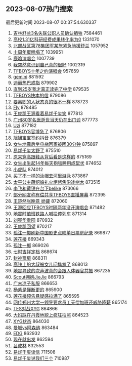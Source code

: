## 2023-08-07热门搜索 
最后更新时间 2023-08-07 00:37:54.630337 
1. [吉林舒兰3名失联公职人员确认牺牲](https://s.weibo.com/weibo?q=%23%E5%90%89%E6%9E%97%E8%88%92%E5%85%B03%E5%90%8D%E5%A4%B1%E8%81%94%E5%85%AC%E8%81%8C%E4%BA%BA%E5%91%98%E7%A1%AE%E8%AE%A4%E7%89%BA%E7%89%B2%23&t=31&band_rank=1&Refer=top) 7584461
1. [高校1.31亿科研经费成果转化率为0](https://s.weibo.com/weibo?q=%23%E9%AB%98%E6%A0%A11.31%E4%BA%BF%E7%A7%91%E7%A0%94%E7%BB%8F%E8%B4%B9%E6%88%90%E6%9E%9C%E8%BD%AC%E5%8C%96%E7%8E%87%E4%B8%BA0%23&t=31&band_rank=2&Refer=top) 1331070
1. [北部战区第78集团军某旅紧急驰援舒兰](https://s.weibo.com/weibo?q=%23%E5%8C%97%E9%83%A8%E6%88%98%E5%8C%BA%E7%AC%AC78%E9%9B%86%E5%9B%A2%E5%86%9B%E6%9F%90%E6%97%85%E7%B4%A7%E6%80%A5%E9%A9%B0%E6%8F%B4%E8%88%92%E5%85%B0%23&t=31&band_rank=3&Refer=top) 1057952
1. [十周年蛋糕塌了](https://s.weibo.com/weibo?q=%23%E5%8D%81%E5%91%A8%E5%B9%B4%E8%9B%8B%E7%B3%95%E5%A1%8C%E4%BA%86%23&t=31&band_rank=4&Refer=top) 1039951
1. [鹿晗演唱会](https://s.weibo.com/weibo?q=%E9%B9%BF%E6%99%97%E6%BC%94%E5%94%B1%E4%BC%9A&t=31&band_rank=5&Refer=top) 1007739
1. [我突然意识到自己真的很好](https://s.weibo.com/weibo?q=%E6%88%91%E7%AA%81%E7%84%B6%E6%84%8F%E8%AF%86%E5%88%B0%E8%87%AA%E5%B7%B1%E7%9C%9F%E7%9A%84%E5%BE%88%E5%A5%BD&t=31&band_rank=6&Refer=top) 1002319
1. [TFBOYS十年之约演唱会](https://s.weibo.com/weibo?q=%23TFBOYS%E5%8D%81%E5%B9%B4%E4%B9%8B%E7%BA%A6%E6%BC%94%E5%94%B1%E4%BC%9A%23&t=31&band_rank=7&Refer=top) 957659
1. [gemini](https://s.weibo.com/weibo?q=gemini&t=31&band_rank=8&Refer=top) 881592
1. [迪丽热巴戒指](https://s.weibo.com/weibo?q=%23%E8%BF%AA%E4%B8%BD%E7%83%AD%E5%B7%B4%E6%88%92%E6%8C%87%23&t=31&band_rank=9&Refer=top) 879902
1. [直到25岁我才真正读完了中学](https://s.weibo.com/weibo?q=%23%E7%9B%B4%E5%88%B025%E5%B2%81%E6%88%91%E6%89%8D%E7%9C%9F%E6%AD%A3%E8%AF%BB%E5%AE%8C%E4%BA%86%E4%B8%AD%E5%AD%A6%23&t=31&band_rank=10&Refer=top) 879535
1. [TFBOYS快本的信](https://s.weibo.com/weibo?q=%23TFBOYS%E5%BF%AB%E6%9C%AC%E7%9A%84%E4%BF%A1%23&t=31&band_rank=11&Refer=top) 879086
1. [要离职的人状态真的很不一样](https://s.weibo.com/weibo?q=%E8%A6%81%E7%A6%BB%E8%81%8C%E7%9A%84%E4%BA%BA%E7%8A%B6%E6%80%81%E7%9C%9F%E7%9A%84%E5%BE%88%E4%B8%8D%E4%B8%80%E6%A0%B7&t=31&band_rank=12&Refer=top) 878723
1. [Fly](https://s.weibo.com/weibo?q=Fly&t=31&band_rank=13&Refer=top) 878485
1. [王俊凯王源看着易烊千玺笑](https://s.weibo.com/weibo?q=%23%E7%8E%8B%E4%BF%8A%E5%87%AF%E7%8E%8B%E6%BA%90%E7%9C%8B%E7%9D%80%E6%98%93%E7%83%8A%E5%8D%83%E7%8E%BA%E7%AC%91%23&t=31&band_rank=17&Refer=top) 877813
1. [广州80岁名医逝世当天仍在出门诊](https://s.weibo.com/weibo?q=%23%E5%B9%BF%E5%B7%9E80%E5%B2%81%E5%90%8D%E5%8C%BB%E9%80%9D%E4%B8%96%E5%BD%93%E5%A4%A9%E4%BB%8D%E5%9C%A8%E5%87%BA%E9%97%A8%E8%AF%8A%23&t=31&band_rank=15&Refer=top) 877773
1. [Uzi](https://s.weibo.com/weibo?q=Uzi&t=31&band_rank=16&Refer=top) 877182
1. [TFBOYS官博急了](https://s.weibo.com/weibo?q=%23TFBOYS%E5%AE%98%E5%8D%9A%E6%80%A5%E4%BA%86%23&t=31&band_rank=14&Refer=top) 876806
1. [旭旭宝宝签约抖音](https://s.weibo.com/weibo?q=%23%E6%97%AD%E6%97%AD%E5%AE%9D%E5%AE%9D%E7%AD%BE%E7%BA%A6%E6%8A%96%E9%9F%B3%23&t=31&band_rank=25&Refer=top) 876379
1. [女生地震后坐电梯回家被困30分钟](https://s.weibo.com/weibo?q=%23%E5%A5%B3%E7%94%9F%E5%9C%B0%E9%9C%87%E5%90%8E%E5%9D%90%E7%94%B5%E6%A2%AF%E5%9B%9E%E5%AE%B6%E8%A2%AB%E5%9B%B030%E5%88%86%E9%92%9F%23&t=31&band_rank=18&Refer=top) 875897
1. [易烊千玺太野了](https://s.weibo.com/weibo?q=%23%E6%98%93%E7%83%8A%E5%8D%83%E7%8E%BA%E5%A4%AA%E9%87%8E%E4%BA%86%23&t=31&band_rank=32&Refer=top) 875510
1. [原来穿高跟鞋从背后看是这样的](https://s.weibo.com/weibo?q=%23%E5%8E%9F%E6%9D%A5%E7%A9%BF%E9%AB%98%E8%B7%9F%E9%9E%8B%E4%BB%8E%E8%83%8C%E5%90%8E%E7%9C%8B%E6%98%AF%E8%BF%99%E6%A0%B7%E7%9A%84%23&t=31&band_rank=22&Refer=top) 875169
1. [女生出生起14年每天抱毯睡用成絮状](https://s.weibo.com/weibo?q=%23%E5%A5%B3%E7%94%9F%E5%87%BA%E7%94%9F%E8%B5%B714%E5%B9%B4%E6%AF%8F%E5%A4%A9%E6%8A%B1%E6%AF%AF%E7%9D%A1%E7%94%A8%E6%88%90%E7%B5%AE%E7%8A%B6%23&t=31&band_rank=24&Refer=top) 874652
1. [小虎队](https://s.weibo.com/weibo?q=%E5%B0%8F%E8%99%8E%E9%98%9F&t=31&band_rank=26&Refer=top) 874012
1. [买了不一样的泳帽去河里游泳](https://s.weibo.com/weibo?q=%E4%B9%B0%E4%BA%86%E4%B8%8D%E4%B8%80%E6%A0%B7%E7%9A%84%E6%B3%B3%E5%B8%BD%E5%8E%BB%E6%B2%B3%E9%87%8C%E6%B8%B8%E6%B3%B3&t=31&band_rank=34&Refer=top) 873867
1. [太平公主薛绍婚礼火炬烤焦沿途树木](https://s.weibo.com/weibo?q=%23%E5%A4%AA%E5%B9%B3%E5%85%AC%E4%B8%BB%E8%96%9B%E7%BB%8D%E5%A9%9A%E7%A4%BC%E7%81%AB%E7%82%AC%E7%83%A4%E7%84%A6%E6%B2%BF%E9%80%94%E6%A0%91%E6%9C%A8%23&t=31&band_rank=19&Refer=top) 873515
1. [李飞和黄锐在台下belike](https://s.weibo.com/weibo?q=%23%E6%9D%8E%E9%A3%9E%E5%92%8C%E9%BB%84%E9%94%90%E5%9C%A8%E5%8F%B0%E4%B8%8Bbelike%23&t=31&band_rank=23&Refer=top) 873066
1. [部分网友称有偿共享TFBOYS直播屏幕](https://s.weibo.com/weibo?q=%23%E9%83%A8%E5%88%86%E7%BD%91%E5%8F%8B%E7%A7%B0%E6%9C%89%E5%81%BF%E5%85%B1%E4%BA%ABTFBOYS%E7%9B%B4%E6%92%AD%E5%B1%8F%E5%B9%95%23&t=31&band_rank=27&Refer=top) 872395
1. [王楚然张晚意 娇藏](https://s.weibo.com/weibo?q=%E7%8E%8B%E6%A5%9A%E7%84%B6%E5%BC%A0%E6%99%9A%E6%84%8F%20%E5%A8%87%E8%97%8F&t=31&band_rank=28&Refer=top) 872060
1. [王源回应TFBOYS时隔两年没开演唱会](https://s.weibo.com/weibo?q=%23%E7%8E%8B%E6%BA%90%E5%9B%9E%E5%BA%94TFBOYS%E6%97%B6%E9%9A%94%E4%B8%A4%E5%B9%B4%E6%B2%A1%E5%BC%80%E6%BC%94%E5%94%B1%E4%BC%9A%23&t=31&band_rank=29&Refer=top) 871482
1. [地震时值班铁路人喊拦停列车](https://s.weibo.com/weibo?q=%23%E5%9C%B0%E9%9C%87%E6%97%B6%E5%80%BC%E7%8F%AD%E9%93%81%E8%B7%AF%E4%BA%BA%E5%96%8A%E6%8B%A6%E5%81%9C%E5%88%97%E8%BD%A6%23&t=31&band_rank=35&Refer=top) 871314
1. [刘宪华贵阳](https://s.weibo.com/weibo?q=%E5%88%98%E5%AE%AA%E5%8D%8E%E8%B4%B5%E9%98%B3&t=31&band_rank=21&Refer=top) 870932
1. [王俊凯回望](https://s.weibo.com/weibo?q=%E7%8E%8B%E4%BF%8A%E5%87%AF%E5%9B%9E%E6%9C%9B&t=31&band_rank=20&Refer=top) 870217
1. [孤注一掷刷新中国影史点映单日票房纪录](https://s.weibo.com/weibo?q=%23%E5%AD%A4%E6%B3%A8%E4%B8%80%E6%8E%B7%E5%88%B7%E6%96%B0%E4%B8%AD%E5%9B%BD%E5%BD%B1%E5%8F%B2%E7%82%B9%E6%98%A0%E5%8D%95%E6%97%A5%E7%A5%A8%E6%88%BF%E7%BA%AA%E5%BD%95%23&t=31&band_rank=31&Refer=top) 869877
1. [莲花楼](https://s.weibo.com/weibo?q=%E8%8E%B2%E8%8A%B1%E6%A5%BC&t=31&band_rank=37&Refer=top) 869343
1. [孤注一掷](https://s.weibo.com/weibo?q=%E5%AD%A4%E6%B3%A8%E4%B8%80%E6%8E%B7&t=31&band_rank=38&Refer=top) 869026
1. [七时吉祥定档](https://s.weibo.com/weibo?q=%23%E4%B8%83%E6%97%B6%E5%90%89%E7%A5%A5%E5%AE%9A%E6%A1%A3%23&t=31&band_rank=33&Refer=top) 868674
1. [封神票房](https://s.weibo.com/weibo?q=%E5%B0%81%E7%A5%9E%E7%A5%A8%E6%88%BF&t=31&band_rank=36&Refer=top) 868311
1. [高铁上的大叔被女儿问尴尬了](https://s.weibo.com/weibo?q=%23%E9%AB%98%E9%93%81%E4%B8%8A%E7%9A%84%E5%A4%A7%E5%8F%94%E8%A2%AB%E5%A5%B3%E5%84%BF%E9%97%AE%E5%B0%B4%E5%B0%AC%E4%BA%86%23&t=31&band_rank=30&Refer=top) 868013
1. [地震导致的次声波真的会跟人体器官共振](https://s.weibo.com/weibo?q=%E5%9C%B0%E9%9C%87%E5%AF%BC%E8%87%B4%E7%9A%84%E6%AC%A1%E5%A3%B0%E6%B3%A2%E7%9C%9F%E7%9A%84%E4%BC%9A%E8%B7%9F%E4%BA%BA%E4%BD%93%E5%99%A8%E5%AE%98%E5%85%B1%E6%8C%AF&t=31&band_rank=39&Refer=top) 867235
1. [Scout拥抱JieJie](https://s.weibo.com/weibo?q=Scout%E6%8B%A5%E6%8A%B1JieJie&t=31&band_rank=47&Refer=top) 866793
1. [广末凉子私服](https://s.weibo.com/weibo?q=%E5%B9%BF%E6%9C%AB%E5%87%89%E5%AD%90%E7%A7%81%E6%9C%8D&t=31&band_rank=46&Refer=top) 866653
1. [杨紫是懂断更的](https://s.weibo.com/weibo?q=%23%E6%9D%A8%E7%B4%AB%E6%98%AF%E6%87%82%E6%96%AD%E6%9B%B4%E7%9A%84%23&t=31&band_rank=41&Refer=top) 865900
1. [莲花楼预告悬疑感拉满了](https://s.weibo.com/weibo?q=%23%E8%8E%B2%E8%8A%B1%E6%A5%BC%E9%A2%84%E5%91%8A%E6%82%AC%E7%96%91%E6%84%9F%E6%8B%89%E6%BB%A1%E4%BA%86%23&t=31&band_rank=42&Refer=top) 865595
1. [网传郑州大学一领导要求员工无偿加班还威胁降薪](https://s.weibo.com/weibo?q=%23%E7%BD%91%E4%BC%A0%E9%83%91%E5%B7%9E%E5%A4%A7%E5%AD%A6%E4%B8%80%E9%A2%86%E5%AF%BC%E8%A6%81%E6%B1%82%E5%91%98%E5%B7%A5%E6%97%A0%E5%81%BF%E5%8A%A0%E7%8F%AD%E8%BF%98%E5%A8%81%E8%83%81%E9%99%8D%E8%96%AA%23&t=31&band_rank=44&Refer=top) 865174
1. [TES对战XYG](https://s.weibo.com/weibo?q=%23TES%E5%AF%B9%E6%88%98XYG%23&t=31&band_rank=45&Refer=top) 864866
1. [大妈踩在丹霞地貌上疯狂拍照](https://s.weibo.com/weibo?q=%23%E5%A4%A7%E5%A6%88%E8%B8%A9%E5%9C%A8%E4%B8%B9%E9%9C%9E%E5%9C%B0%E8%B2%8C%E4%B8%8A%E7%96%AF%E7%8B%82%E6%8B%8D%E7%85%A7%23&t=31&band_rank=40&Refer=top) 864523
1. [XYG状态](https://s.weibo.com/weibo?q=XYG%E7%8A%B6%E6%80%81&t=31&band_rank=49&Refer=top) 864030
1. [曼城vs阿森纳](https://s.weibo.com/weibo?q=%23%E6%9B%BC%E5%9F%8Evs%E9%98%BF%E6%A3%AE%E7%BA%B3%23&t=31&band_rank=48&Refer=top) 863484
1. [EDG](https://s.weibo.com/weibo?q=EDG&t=31&band_rank=50&Refer=top) 862932
1. [现在就出发](https://s.weibo.com/weibo?q=%E7%8E%B0%E5%9C%A8%E5%B0%B1%E5%87%BA%E5%8F%91&t=31&band_rank=43&Refer=top) 862594
1. [吕成林](https://s.weibo.com/weibo?q=%E5%90%95%E6%88%90%E6%9E%97&t=31&band_rank=50&Refer=top) 832553
1. [易烊千玺读信](https://s.weibo.com/weibo?q=%E6%98%93%E7%83%8A%E5%8D%83%E7%8E%BA%E8%AF%BB%E4%BF%A1&t=31&band_rank=29&Refer=top) 711508
1. [易烊千玺说我们三个](https://s.weibo.com/weibo?q=%23%E6%98%93%E7%83%8A%E5%8D%83%E7%8E%BA%E8%AF%B4%E6%88%91%E4%BB%AC%E4%B8%89%E4%B8%AA%23&t=31&band_rank=35&Refer=top) 710987
